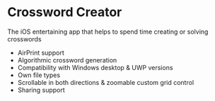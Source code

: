 # Crossword Creator
The iOS entertaining app that helps to spend time creating or solving crosswords

- AirPrint support
- Algorithmic crossword generation
- Compatibility with Windows desktop & UWP versions
- Own file types
- Scrollable in both directions & zoomable custom grid control
- Sharing support

